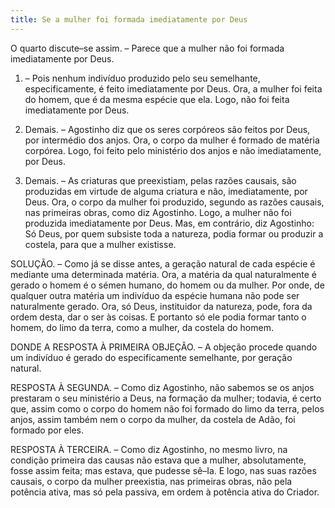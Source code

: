 ```yaml
---
title: Se a mulher foi formada imediatamente por Deus
---
```


O quarto discute–se assim. – Parece que a mulher não foi formada imediatamente por Deus.  

1. – Pois nenhum indivíduo produzido pelo seu semelhante, especificamente, é feito imediatamente por Deus. Ora, a mulher foi feita do homem, que é da mesma espécie que ela. Logo, não foi feita imediatamente por Deus.  

2. Demais. – Agostinho diz que os seres corpóreos são feitos por Deus, por intermédio dos anjos. Ora, o corpo da mulher é formado de matéria corpórea. Logo, foi feito pelo ministério dos anjos e não imediatamente, por Deus.  

3. Demais. – As criaturas que preexistiam, pelas razões causais, são produzidas em virtude de alguma criatura e não, imediatamente, por Deus. Ora, o corpo da mulher foi produzido, segundo as razões causais, nas primeiras obras, como diz Agostinho. Logo, a mulher não foi produzida imediatamente por Deus.  Mas, em contrário, diz Agostinho: Só Deus, por quem subsiste toda a natureza, podia formar ou produzir a costela, para que a mulher existisse.  

SOLUÇÃO. – Como já se disse antes, a geração natural de cada espécie é mediante uma determinada matéria. Ora, a matéria da qual naturalmente é gerado o homem é o sémen humano, do homem ou da mulher. Por onde, de qualquer outra matéria um indivíduo da espécie humana não pode ser naturalmente gerado. Ora, só Deus, instituidor da natureza, pode, fora da ordem desta, dar o ser às coisas. E portanto só ele podia formar tanto o homem, do limo da terra, como a mulher, da costela do homem.  

DONDE A RESPOSTA À PRIMEIRA OBJEÇÃO. – A objeção procede quando um indivíduo é gerado do especificamente semelhante, por geração natural.  

RESPOSTA À SEGUNDA. – Como diz Agostinho, não sabemos se os anjos prestaram o seu ministério a Deus, na formação da mulher; todavia, é certo que, assim como o corpo do homem não foi formado do limo da terra, pelos anjos, assim também nem o corpo da mulher, da costela de Adão, foi formado por eles.  

RESPOSTA À TERCEIRA. – Como diz Agostinho, no mesmo livro, na condição primeira das causas não estava que a mulher, absolutamente, fosse assim feita; mas estava, que pudesse sê–Ia. E logo, nas suas razões causais, o corpo da mulher preexistia, nas primeiras obras, não pela potência ativa, mas só pela passiva, em ordem à potência ativa do Criador.
